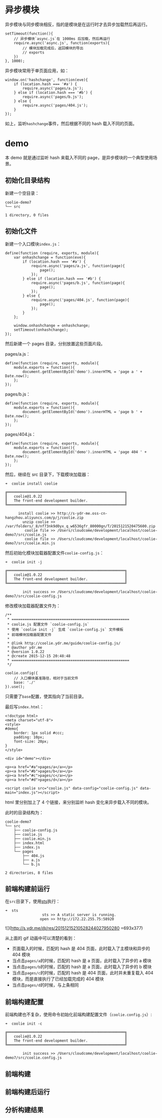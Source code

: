 # 异步模块

异步模块与同步模块相反，指的是模块是在运行时才去异步加载然后再运行。

```
setTimeout(function(){
    // 异步模块`async.js`在 1000ms 后加载，然后再运行
    require.async('async.js', function(exports){
        // 模块加载完成后，返回模块的导出
        // exports
    })
}, 1000);
```


异步模块常用于单页面应用，如：
```
window.on('hashchange', function(eve){
    if (location.hash === '#a') {
        require.async('pages/a.js');
    } else if (location.hash === '#b') {
        require.async('pages/b.js');
    } else {
        require.async('pages/404.js');
    }
});
```

如上，监听`hashchange`事件，然后根据不同的 hash 载入不同的页面。


# demo
本 demo 就是通过监听 hash 来载入不同的 page，是异步模块的一个典型使用场景。


## 初始化目录结构
新建一个空目录：
```
coolie-demo7
└── src

1 directory, 0 files
```


## 初始化文件
新建一个入口模块`index.js`：
```
define(function (require, exports, module){
	var onhashchange = function(eve){
		if (location.hash === '#a') {
			require.async('pages/a.js', function(page){
			    page();
			});
		} else if (location.hash === '#b') {
			require.async('pages/b.js', function(page){
			    page();
			});
		} else {
			require.async('pages/404.js', function(page){
			    page();
			});
		}
	};
	
	window.onhashchange = onhashchange;
	setTimeout(onhashchange);
});
```

然后新建一个 pages 目录，分别放置这些页面片段。

pages/a.js：
```
define(function (require, exports, module){
	module.exports = function(){
		document.getElementById('demo').innerHTML = 'page a ' + Date.now();
	};
});
```

pages/b.js：
```
define(function (require, exports, module){
	module.exports = function(){
		document.getElementById('demo').innerHTML = 'page b ' + Date.now();
	};
});
```

pages/404.js：
```
define(function (require, exports, module){
	module.exports = function(){
		document.getElementById('demo').innerHTML = 'page 404 ' + Date.now();
	};
});
```

然后，继续在 src 目录下，下载模块加载器：
```
➜  coolie install coolie

╔══════════════════════════════════════════════════════╗
║   coolie@1.0.22                                      ║
║   The front-end development builder.                 ║
╚══════════════════════════════════════════════════════╝

      install coolie >> http://s-ydr-me.oss-cn-hangzhou.aliyuncs.com/p/j/coolie.zip
        unzip coolie >> /var/folders/_8/nf73nk9d0yx_q_w6536gfr_80000gn/T/2015121520475600.zip
         coolie file >> /Users/cloudcome/development/localhost/coolie-demo7/src/coolie.js
         coolie file >> /Users/cloudcome/development/localhost/coolie-demo7/src/coolie.min.js
```

然后初始化模块加载器配置文件`coolie-config.js`：
```
➜  coolie init -j

╔══════════════════════════════════════════════════════╗
║   coolie@1.0.22                                      ║
║   The front-end development builder.                 ║
╚══════════════════════════════════════════════════════╝

        init success >> /Users/cloudcome/development/localhost/coolie-demo7/src/coolie-config.js
```

修改模块加载器配置文件为：
```
/**
 * ======================================================
 * coolie.js 配置文件 `coolie-config.js`
 * 使用 `coolie init -j` 生成 `coolie-config.js` 文件模板
 * 前端模块加载器配置文件
 *
 * @link http://coolie.ydr.me/guide/coolie-config.js/
 * @author ydr.me
 * @version 1.0.22
 * @create 2015-12-15 20:48:48
 * ======================================================
 */

coolie.config({
    // 入口模块基准路径，相对于当前文件
    base: './'
}).use();
```

只需要了`base`配置，使其指向了当前目录。

最后写`index.html`：
```
<!doctype html>
<meta charset="utf-8">
<style>
#demo{
	border: 1px solid #ccc;
	padding: 10px;
	font-size: 20px;
}
</style>

<div id="demo"></div>

<p><a href="#a">pages/a</a></p>
<p><a href="#b">pages/b</a></p>
<p><a href="#c">pages/c</a></p>
<p><a href="#d">pages/d</a></p>

<script coolie src="coolie.js" data-config="coolie-config.js" data-main="index.js"></script>
```

html 里分别加上了 4 个链接，来分别监听 hash 变化来异步载入不同的模块。


此时的目录结构为：
```
coolie-demo7
└── src
    ├── coolie-config.js
    ├── coolie.js
    ├── coolie.min.js
    ├── index.html
    ├── index.js
    └── pages
        ├── 404.js
        ├── a.js
        └── b.js

2 directories, 8 files
```


## 前端构建前运行
在`src`目录下，使用[sts](https://www.npmjs.com/package/sts)执行：
```
➜  sts
                 sts >> A static server is running.
                open >> http://172.22.255.75:58920
```

![](http://s.ydr.me/@/res/20151215210528244027950280 =693x377)

从上面的 gif 动画中可以清楚的看到：

- 页面载入的时候，匹配的 hash 是 404 页面，此时载入了主模块和异步的 404 模块
- 当点击`pages/a`的时候，匹配的 hash 是 a 页面，此时载入了异步的 a 模块
- 当点击`pages/b`的时候，匹配的 hash 是 a 页面，此时载入了异步的 b 模块
- 当点击`pages/c`的时候，匹配的 hash 是 404 页面，此时并未重复载入 404 模块，而是直接执行了已经加载完成的 404 模块
- 当点击`pages/d`的时候，与上条相同


## 前端构建配置
前端构建也不复杂，使用命令初始化前端构建配置文件（`coolie.config.js`）:
```
➜  coolie init -c

╔══════════════════════════════════════════════════════╗
║   coolie@1.0.22                                      ║
║   The front-end development builder.                 ║
╚══════════════════════════════════════════════════════╝

        init success >> /Users/cloudcome/development/localhost/coolie-demo7/src/coolie.config.js
```


## 前端构建
## 前端构建后运行
## 分析构建结果



